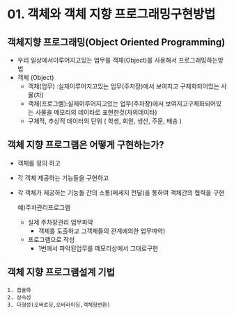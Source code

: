 # 01. 객체와 객체 지향 프로그래밍구현방법

## 객체지향 프로그래밍(Object Oriented Programming)
  - 우리 일상에서이루어지고있는 업무를 객체(Object)를 사용해서 프로그래밍하는방법
  - 객체 (Object)
	 - 객체(업무)   :실제이루어지고있는 업무(주차장)에서 보여지고 구체화되어있는 사물(차)  
	 - 객체(프로그램):실제이루어지고있는 업무(주차장)에서 보여지고구체화되어있는 사물을 메모리의 데이타로 표현한것(차의데이타) 
	 - 구체적, 추상적 데이터의 단위 ( 학생, 회원, 생산, 주문, 배송 )




## 객체 지향 프로그램은 어떻게 구현하는가?

- 객체를 정의 하고 
- 각 객체 제공하는 기능들을 구현하고
- 각 객체가 제공하는 기능들 간의 소통(메세지 전달)을 통하여 객체간의 협력을 구현 

   예)주차관리프로그램
   - 실제 주차장관리 업무파악
     - 객체를 도출하고 그객체들의 관계에의한 업무파악) 
   - 프로그램으로 작성 
     - 1번에서 파악된업무를 메모리상에서 그대로구현

## 객체 지향 프로그램설계 기법 
    1. 캡슐화
    2. 상속성
    3. 다형성(오버로딩,오바라이딩,객체형변환)


